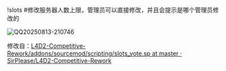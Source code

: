 !slots #修改服务器人数上限，管理员可以直接修改，并且会提示是哪个管理员修改的

![QQ20250813-210746](C:\Users\Hato\Desktop\QQ20250813-210746.png)

修改自：[L4D2-Competitive-Rework/addons/sourcemod/scripting/slots_vote.sp at master · SirPlease/L4D2-Competitive-Rework](https://github.com/SirPlease/L4D2-Competitive-Rework/blob/master/addons/sourcemod/scripting/slots_vote.sp)

